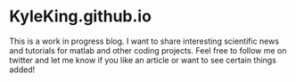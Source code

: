 KyleKing.github.io
==================

This is a work in progress blog. I want to share interesting scientific news and tutorials for matlab and other coding projects. Feel free to follow me on twitter and let me know if you like an article or want to see certain things added!